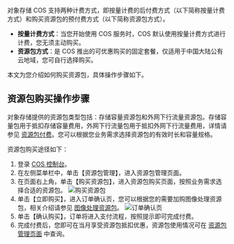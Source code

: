 对象存储 COS 支持两种计费方式，即按量计费的后付费方式（以下简称按量计费方式）和购买资源包的预付费方式（以下简称资源包方式）。
- **按量计费方式**：当您开始使用 COS 服务时，COS 默认使用按量计费方式进行计费，您无须主动购买。
- **资源包方式**：是 COS 推出的可优惠购买的固定套餐，仅适用于中国大陆公有云地域，您可自行选择购买。

本文为您介绍如何购买资源包，具体操作步骤如下。

## 资源包购买操作步骤

对象存储提供的资源包类型包括：存储容量资源包和外网下行流量资源包。存储容量包用于抵扣存储容量费用，外网下行流量包用于抵扣外网下行流量费用，详情请参见 [资源包付费](https://cloud.tencent.com/document/product/436/36523)。您可以根据您业务需求选择资源包的有效时长和容量规格。

资源包购买途径如下：

1. 登录 [COS 控制台](https://console.cloud.tencent.com/cos5)。
2. 在左侧菜单栏中，单击【资源包管理】，进入资源包管理页面。
3. 在页面右上角，单击【购买资源包】，进入资源包购买页面，按照业务需求选择合适的资源包。
![购买资源包](https://main.qcloudimg.com/raw/1a1c53a4a046b59c38efdf56bb006c1b.jpg)
4. 单击【立即购买】，进入订单确认页，您可以根据您的需要加购图像处理资源包，相关介绍请参见 [图像处理资源包](https://cloud.tencent.com/document/product/460/6970#.E5.9B.BE.E5.83.8F.E5.A4.84.E7.90.86.E8.B5.84.E6.BA.90.E5.8C.85)。
![订单确认页](https://main.qcloudimg.com/raw/6bfb64e339951d24fd1a1e27aa9653e6.jpg)
5. 单击【确认购买】，订单将进入支付流程，按照提示即可完成付费。
6. 完成付费后，您即可在当月享受资源包抵扣优惠，资源包使用情况可在 [资源包管理页面](https://console.cloud.tencent.com/cos5/package) 中查询。


